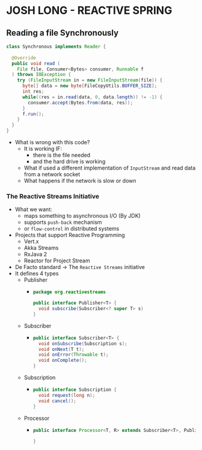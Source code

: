 # JOSH LONG - REACTIVE SPRING

## Reading a file Synchronously

```java
class Synchronous implements Reader {
  
  @Override
  public void read (
    File file, Consumer<Bytes> consumer, Runnable f
  ) throws IOException {
    try (FileInputStream in = new FileInputStream(file)) {
      byte[] data = new byte[FileCopyUtils.BUFFER_SIZE];
      int res;
      while((res = in.read(data, 0, data.length)) != -1) {
        consumer.accept(Bytes.from(data, res));
      }
      f.run();
    }
  }
}
```
- What is wrong with this code?
  - It is working IF:
    - there is the file needed
    - and the hard drive is working
  - What if used a different implementation of `InputStream` and read data from a network socket
  - What happens if the network is slow or down


### The Reactive Streams Initiative
  - What we want:
    - maps something to asynchronous I/O (By JDK)
    - supports `push-back` mechanism
    - or `flow-control` in distributed systems
  - Projects that support Reactive Programming
    - Vert.x
    - Akka Streams
    - RxJava 2
    - Reactor for Project Stream
  - De Facto standard -> The `Reactive Streams` initiative
  - It defines 4 types
    - Publisher
      - ```java
        package org.reactivestreams

        public interface Publisher<T> {
          void subscribe(Subscriber<? super T> s)
        }
        ```
    - Subscriber
      - ```java
        public interface Subscriber<T> {
          void onSubscribe(Subscription s);
          void onNext(T t);
          void onError(Throwable t);
          void onComplete();
        }
        ```
    - Subscription
      - ```java
        public interface Subscription {
          void request(long n);
          void cancel();
        }
        ```
    - Processor
      - ```java
        public interface Processor<T, R> extends Subscriber<T>, Publisher<R> {
          
        }
        ```